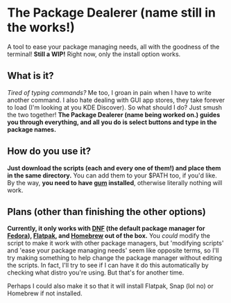 # The Package Dealerer (name still in the works!)
A tool to ease your package managing needs, all with the goodness of the terminal!
**Still a WIP!** Right now, only the install option works.

## What is it?
*Tired of typing commands?* Me too, I groan in pain when I have to write another command. I also hate dealing with GUI app stores, they take forever to load (I'm looking at you KDE Discover). So what should I do? Just smush the two together! **The Package Dealerer (name being worked on.) guides you through everything, and all you do is select buttons and type in the package names.** 

## How do you use it?
**Just download the scripts (each and every one of them!) and place them in the same directory.** You can add them to your $PATH too, if you'd like. By the way, **you need to have [gum](https://github.com/charmbracelet/gum) installed**, otherwise literally nothing will work.

## Plans (other than finishing the other options)
**Currently, it only works with [DNF](https://docs.fedoraproject.org/en-US/fedora/latest/system-administrators-guide/package-management/DNF/) (the default package manager for [Fedora](https://getfedora.org/)), [Flatpak](https://www.flatpak.org/), and [Homebrew](https://brew.sh/) out of the box.** You *could* modify the script to make it work with other package managers, but 'modifying scripts' and 'ease your package managing needs' seem like opposite terms, so I'll try making something to help change the package manager without editing the scripts. In fact, I'll try to see if I can have it do this automatically by checking what distro you're using. But that's for another time. 

Perhaps I could also make it so that it will install Flatpak, Snap (lol no) or Homebrew if not installed. 
